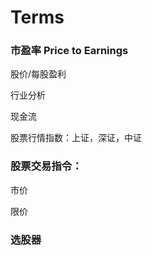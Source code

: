 # Terms

### 市盈率 Price to Earnings

股价/每股盈利

行业分析

现金流

股票行情指数：上证，深证，中证 

### 股票交易指令： 

市价

限价

### 选股器

